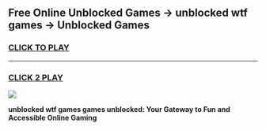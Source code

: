 
## Free Online Unblocked Games → unblocked wtf games → Unblocked Games
<h3>
<a href="https://premium.freeplayer.one?title=unblocked_wtf_games&ref=21F">CLICK TO PLAY</a></h3>
<hr>

<h3>
<a href="https://premium.freeplayer.one?title=unblocked_wtf_games&ref=21F">CLICK 2 PLAY</a>
  
</h3>

<a href="https://premium.freeplayer.one?title=unblocked_wtf_games&ref=21F/"><img src="https://clearcache.store/games.png"></a>


**unblocked wtf games games unblocked: Your Gateway to Fun and Accessible Online Gaming**

